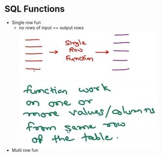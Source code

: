 # SQL Functions
* Single row fun 
    * no rows of input == output rows
    ![Alt text](image-21.png)
    ![Alt text](image-22.png)
* Multi row fun
